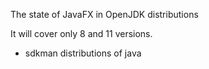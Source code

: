 The state of JavaFX in OpenJDK distributions

It will cover only 8 and 11 versions.

+ sdkman distributions of java
